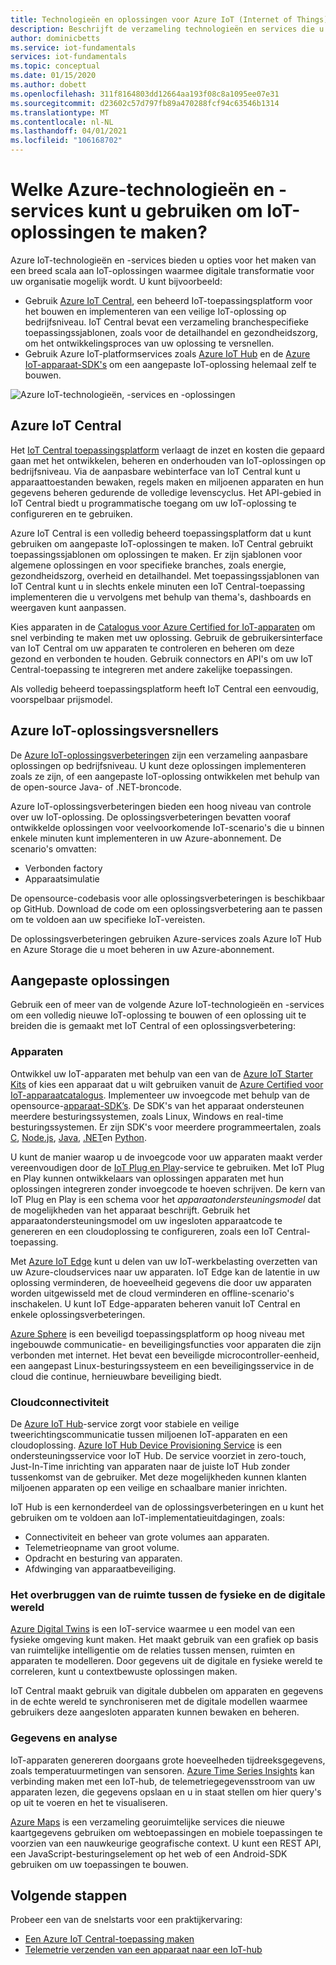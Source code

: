 ```yaml
---
title: Technologieën en oplossingen voor Azure IoT (Internet of Things)
description: Beschrijft de verzameling technologieën en services die u kunt gebruiken om een Azure IoT-oplossing te bouwen.
author: dominicbetts
ms.service: iot-fundamentals
services: iot-fundamentals
ms.topic: conceptual
ms.date: 01/15/2020
ms.author: dobett
ms.openlocfilehash: 311f8164803dd12664aa193f08c8a1095ee07e31
ms.sourcegitcommit: d23602c57d797fb89a470288fcf94c63546b1314
ms.translationtype: MT
ms.contentlocale: nl-NL
ms.lasthandoff: 04/01/2021
ms.locfileid: "106168702"
---
```

# <a name="what-azure-technologies-and-services-can-you-use-to-create-iot-solutions"></a>Welke Azure-technologieën en -services kunt u gebruiken om IoT-oplossingen te maken?

Azure IoT-technologieën en -services bieden u opties voor het maken van een breed scala aan IoT-oplossingen waarmee digitale transformatie voor uw organisatie mogelijk wordt. U kunt bijvoorbeeld:

* Gebruik [Azure IoT Central](https://apps.azureiotcentral.com), een beheerd IoT-toepassingsplatform voor het bouwen en implementeren van een veilige IoT-oplossing op bedrijfsniveau. IoT Central bevat een verzameling branchespecifieke toepassingssjablonen, zoals voor de detailhandel en gezondheidszorg, om het ontwikkelingsproces van uw oplossing te versnellen.
* Gebruik Azure IoT-platformservices zoals [Azure IoT Hub](../iot-hub/about-iot-hub.md) en de [Azure IoT-apparaat-SDK's](../iot-hub/iot-hub-devguide-sdks.md) om een aangepaste IoT-oplossing helemaal zelf te bouwen.

![Azure IoT-technologieën, -services en -oplossingen](./media/iot-services-and-technologies/iot-technologies-services.png)

## <a name="azure-iot-central"></a>Azure IoT Central

Het [IoT Central toepassingsplatform](https://apps.azureiotcentral.com) verlaagt de inzet en kosten die gepaard gaan met het ontwikkelen, beheren en onderhouden van IoT-oplossingen op bedrijfsniveau. Via de aanpasbare webinterface van IoT Central kunt u apparaattoestanden bewaken, regels maken en miljoenen apparaten en hun gegevens beheren gedurende de volledige levenscyclus. Het API-gebied in IoT Central biedt u programmatische toegang om uw IoT-oplossing te configureren en te gebruiken.

Azure IoT Central is een volledig beheerd toepassingsplatform dat u kunt gebruiken om aangepaste IoT-oplossingen te maken. IoT Central gebruikt toepassingssjablonen om oplossingen te maken. Er zijn sjablonen voor algemene oplossingen en voor specifieke branches, zoals energie, gezondheidszorg, overheid en detailhandel. Met toepassingssjablonen van IoT Central kunt u in slechts enkele minuten een IoT Central-toepassing implementeren die u vervolgens met behulp van thema's, dashboards en weergaven kunt aanpassen.

Kies apparaten in de [Catalogus voor Azure Certified for IoT-apparaten](https://devicecatalog.azure.com) om snel verbinding te maken met uw oplossing. Gebruik de gebruikersinterface van IoT Central om uw apparaten te controleren en beheren om deze gezond en verbonden te houden. Gebruik connectors en API's om uw IoT Central-toepassing te integreren met andere zakelijke toepassingen.

Als volledig beheerd toepassingsplatform heeft IoT Central een eenvoudig, voorspelbaar prijsmodel.

## <a name="azure-iot-solution-accelerators"></a>Azure IoT-oplossingsversnellers

De [Azure IoT-oplossingsverbeteringen](https://www.azureiotsolutions.com) zijn een verzameling aanpasbare oplossingen op bedrijfsniveau. U kunt deze oplossingen implementeren zoals ze zijn, of een aangepaste IoT-oplossing ontwikkelen met behulp van de open-source Java- of .NET-broncode.

Azure IoT-oplossingsverbeteringen bieden een hoog niveau van controle over uw IoT-oplossing. De oplossingsverbeteringen bevatten vooraf ontwikkelde oplossingen voor veelvoorkomende IoT-scenario's die u binnen enkele minuten kunt implementeren in uw Azure-abonnement. De scenario's omvatten:

* Verbonden factory
* Apparaatsimulatie

De opensource-codebasis voor alle oplossingsverbeteringen is beschikbaar op GitHub. Download de code om een oplossingsverbetering aan te passen om te voldoen aan uw specifieke IoT-vereisten.

De oplossingsverbeteringen gebruiken Azure-services zoals Azure IoT Hub en Azure Storage die u moet beheren in uw Azure-abonnement.

## <a name="custom-solutions"></a>Aangepaste oplossingen

Gebruik een of meer van de volgende Azure IoT-technologieën en -services om een volledig nieuwe IoT-oplossing te bouwen of een oplossing uit te breiden die is gemaakt met IoT Central of een oplossingsverbetering:

### <a name="devices"></a>Apparaten

Ontwikkel uw IoT-apparaten met behulp van een van de [Azure IoT Starter Kits](https://devicecatalog.azure.com/kits) of kies een apparaat dat u wilt gebruiken vanuit de [Azure Certified voor IoT-apparaatcatalogus](https://devicecatalog.azure.com). Implementeer uw invoegcode met behulp van de opensource-[apparaat-SDK’s](../iot-hub/iot-hub-devguide-sdks.md). De SDK's van het apparaat ondersteunen meerdere besturingssystemen, zoals Linux, Windows en real-time besturingssystemen. Er zijn SDK's voor meerdere programmeertalen, zoals [C](https://github.com/Azure/azure-iot-sdk-c), [Node.js](https://github.com/Azure/azure-iot-sdk-node), [Java](https://github.com/Azure/azure-iot-sdk-java), [.NET](https://github.com/Azure/azure-iot-sdk-csharp)en [Python](https://github.com/Azure/azure-iot-sdk-python).

U kunt de manier waarop u de invoegcode voor uw apparaten maakt verder vereenvoudigen door de [IoT Plug en Play](../iot-pnp/overview-iot-plug-and-play.md)-service te gebruiken. Met IoT Plug en Play kunnen ontwikkelaars van oplossingen apparaten met hun oplossingen integreren zonder invoegcode te hoeven schrijven. De kern van IoT Plug en Play is een schema voor het _apparaatondersteuningsmodel_ dat de mogelijkheden van het apparaat beschrijft. Gebruik het apparaatondersteuningsmodel om uw ingesloten apparaatcode te genereren en een cloudoplossing te configureren, zoals een IoT Central-toepassing.

Met [Azure IoT Edge](../iot-edge/about-iot-edge.md) kunt u delen van uw IoT-werkbelasting overzetten van uw Azure-cloudservices naar uw apparaten. IoT Edge kan de latentie in uw oplossing verminderen, de hoeveelheid gegevens die door uw apparaten worden uitgewisseld met de cloud verminderen en offline-scenario's inschakelen. U kunt IoT Edge-apparaten beheren vanuit IoT Central en enkele oplossingsverbeteringen.

[Azure Sphere](/azure-sphere/product-overview/what-is-azure-sphere) is een beveiligd toepassingsplatform op hoog niveau met ingebouwde communicatie- en beveiligingsfuncties voor apparaten die zijn verbonden met internet. Het bevat een beveiligde microcontroller-eenheid, een aangepast Linux-besturingssysteem en een beveiligingsservice in de cloud die continue, hernieuwbare beveiliging biedt.

### <a name="cloud-connectivity"></a>Cloudconnectiviteit

De [Azure IoT Hub](../iot-hub/about-iot-hub.md)-service zorgt voor stabiele en veilige tweerichtingscommunicatie tussen miljoenen IoT-apparaten en een cloudoplossing. [Azure IoT Hub Device Provisioning Service](../iot-dps/about-iot-dps.md) is een ondersteuningsservice voor IoT Hub. De service voorziet in zero-touch, Just-In-Time inrichting van apparaten naar de juiste IoT Hub zonder tussenkomst van de gebruiker. Met deze mogelijkheden kunnen klanten miljoenen apparaten op een veilige en schaalbare manier inrichten.

IoT Hub is een kernonderdeel van de oplossingsverbeteringen en u kunt het gebruiken om te voldoen aan IoT-implementatieuitdagingen, zoals:

* Connectiviteit en beheer van grote volumes aan apparaten.
* Telemetrieopname van groot volume.
* Opdracht en besturing van apparaten.
* Afdwinging van apparaatbeveiliging.

### <a name="bridging-the-gap-between-the-physical-and-digital-worlds"></a>Het overbruggen van de ruimte tussen de fysieke en de digitale wereld

[Azure Digital Twins](../digital-twins/overview.md) is een IoT-service waarmee u een model van een fysieke omgeving kunt maken. Het maakt gebruik van een grafiek op basis van ruimtelijke intelligentie om de relaties tussen mensen, ruimten en apparaten te modelleren. Door gegevens uit de digitale en fysieke wereld te correleren, kunt u contextbewuste oplossingen maken.

IoT Central maakt gebruik van digitale dubbelen om apparaten en gegevens in de echte wereld te synchroniseren met de digitale modellen waarmee gebruikers deze aangesloten apparaten kunnen bewaken en beheren.

### <a name="data-and-analytics"></a>Gegevens en analyse

IoT-apparaten genereren doorgaans grote hoeveelheden tijdreeksgegevens, zoals temperatuurmetingen van sensoren. [Azure Time Series Insights](../time-series-insights/time-series-insights-overview.md) kan verbinding maken met een IoT-hub, de telemetriegegevensstroom van uw apparaten lezen, die gegevens opslaan en u in staat stellen om hier query's op uit te voeren en het te visualiseren.

[Azure Maps](../azure-maps/index.yml) is een verzameling georuimtelijke services die nieuwe kaartgegevens gebruiken om webtoepassingen en mobiele toepassingen te voorzien van een nauwkeurige geografische context. U kunt een REST API, een JavaScript-besturingselement op het web of een Android-SDK gebruiken om uw toepassingen te bouwen.

## <a name="next-steps"></a>Volgende stappen

Probeer een van de snelstarts voor een praktijkervaring:

- [Een Azure IoT Central-toepassing maken](../iot-central/core/quick-deploy-iot-central.md)
- [Telemetrie verzenden van een apparaat naar een IoT-hub](../iot-hub/quickstart-send-telemetry-cli.md)
